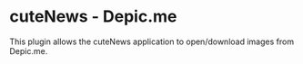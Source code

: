 # cuteNews - Depic.me

This plugin allows the cuteNews application to open/download images from Depic.me.
